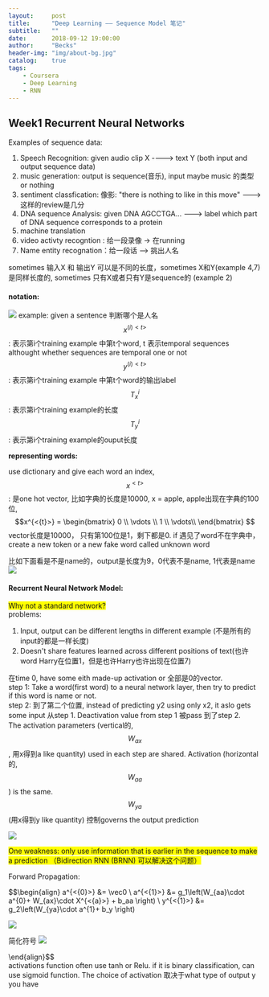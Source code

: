 ```yaml
---
layout:     post
title:      "Deep Learning —— Sequence Model 笔记"
subtitle:   ""
date:       2018-09-12 19:00:00
author:     "Becks"
header-img: "img/about-bg.jpg"
catalog:    true
tags:
    - Coursera
    - Deep Learning
    - RNN
---
```


## Week1 Recurrent Neural Networks
Examples of sequence data:
                
1. Speech Recognition: given audio clip X ----> text Y (both input and output sequence data)
2.  music generation:  output is sequence(音乐), input maybe music 的类型 or nothing
3. sentiment classfication: 像影: "there is nothing to like in this move" ---> 这样的review是几分
4. DNA sequence Analysis:  given DNA AGCCTGA... ---> label which part of DNA sequence corresponds to a protein
5. machine translation
6. video activty recogntion : 给一段录像 -> 在running
7. Name entity recognation：给一段话 --> 挑出人名

sometimes 输入X 和 输出Y 可以是不同的长度，sometimes X和Y(example 4,7)是同样长度的, sometimes 只有X或者只有Y是sequence的 (example 2)
<script type="text/javascript" async src="https://cdn.mathjax.org/mathjax/latest/MathJax.js?config=TeX-MML-AM_CHTML"> </script>
#### notation: 
[![](https://raw.githubusercontent.com/beckswu/beckswu.github.io/master/img/post/Deep%20Learning%20-%20Sequence%20Model%20note/week1pic1.png)](https://raw.githubusercontent.com/beckswu/beckswu.github.io/master/img/post/Deep%20Learning%20-%20Sequence%20Model%20note/week1pic1.png)
example: given a sentence 判断哪个是人名<br/> 
$$x^{({i})<{t}>}$$:  表示第i个training example 中第t个word, t 表示temporal sequences althought whether sequences are temporal one or not<br/> 
$$y^{({i})<{t}>}$$:  表示第i个training example 中第t个word的输出label<br/> 
$$T_x^{i}$$:  表示第i个training example的长度<br/> 
$$T_y^{i}$$:  表示第i个training example的ouput长度<br/> 


**representing words:** <br/>

use dictionary and give each word an index, </br>
$$x^{<{t}>}$$:  是one hot vector, 比如字典的长度是10000, x = apple, apple出现在字典的100位, $$x^{<{t}>} = \begin{bmatrix}
    0 \\
    \vdots \\
    1  \\
	\vdots\\
    \end{bmatrix}
$$ vector长度是10000， 只有第100位是1，剩下都是0. if 遇见了word不在字典中，create a new token or a new fake word called unknown word

比如下面看是不是name的，output是长度为9，0代表不是name, 1代表是name
[![](https://raw.githubusercontent.com/beckswu/beckswu.github.io/master/img/post/Deep%20Learning%20-%20Sequence%20Model%20note/week1pic2.png)](https://raw.githubusercontent.com/beckswu/beckswu.github.io/master/img/post/Deep%20Learning%20-%20Sequence%20Model%20note/week1pic2.png)

#### Recurrent Neural Network Model:
<span style="background-color: #FFFF00">Why not a standard network?</span> <br/>
problems:
1. Input, output can be different lengths in different example (不是所有的input的都是一样长度)
2. Doesn't share features learned across different positions of text(也许word Harry在位置1，但是也许Harry也许出现在位置7)

在time 0, have some eith made-up activation or 全部是0的vector. <br/>
step 1: Take a word(first word) to a neural network layer, then try to predict if this word is name or not. <br/>
step 2: 到了第二个位置, instead of predicting y2 using only x2, it aslo gets some input 从step 1. Deactivation value from step 1 被pass 到了step 2. <br/>The activation parameters (vertical的, $$W_{ax}$$, 用x得到a like quantity) used in each step are shared. Activation (horizontal的,$$W_{aa}$$) is the same. $$W_{ya}$$ (用x得到y like quantity) 控制governs the output prediction

![][pic3]

<span style="background-color: #FFFF00">
One weakness: only use information that is earlier in the sequence to make a prediction （Bidirection RNN (BRNN) 可以解决这个问题）
</span>

Forward Propagation:

$$\begin{align} a^{<{0}>} &= \vec0  \\
a^{<{1}>} &= g_1\left(W_{aa}\cdot a^{0}+ W_{ax}\cdot X^{<{a}>} + b_aa \right) \\
y^{<{1}>} &= g_2\left(W_{ya}\cdot a^{1}+ b_y \right)

![](/img/week1pic4.png)

简化符号
![](/img/week1pic5.png)



\end{align}$$ 
<br/> activations function often use tanh or Relu. if it is binary classification, can use sigmoid function. The choice of activation 取决于what type of output y you have

[pic3]: https://raw.githubusercontent.com/beckswu/beckswu.github.io/master/img/post/Deep%20Learning%20-%20Sequence%20Model%20note/week1pic3.png